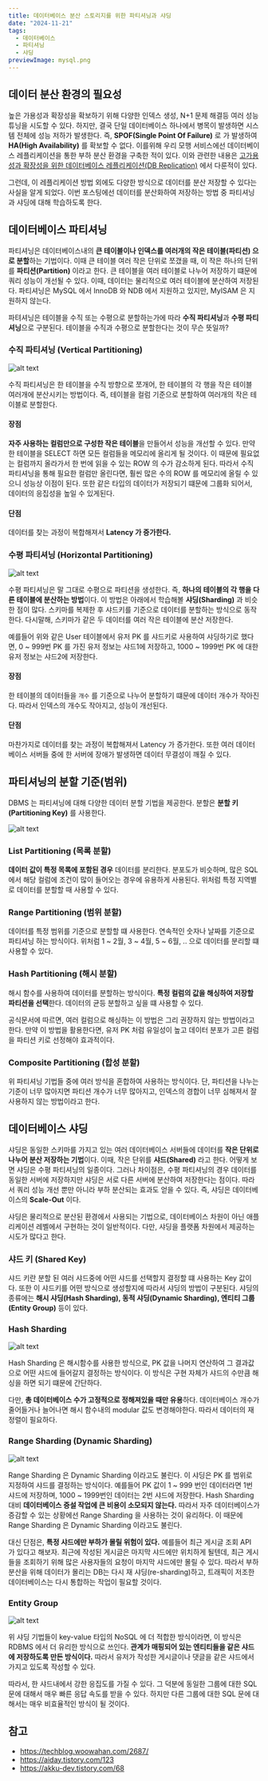 ```yaml
---
title: 데이터베이스 분산 스토리지를 위한 파티셔닝과 샤딩
date: "2024-11-21"
tags:
  - 데이터베이스
  - 파티셔닝
  - 샤딩
previewImage: mysql.png
---
```


## 데이터 분산 환경의 필요성

높은 가용성과 확장성을 확보하기 위해 다양한 인덱스 생성, N+1 문제 해결등 여러 성능 튜닝을 시도할 수 있다. 하지만, 결국 단일 데이터베이스 하나에서 병목이 발생하면 시스템 전체에 성능 저하가 발생한다. 즉, **SPOF(Single Point Of Failure)** 로 가 발생하여 **HA(High Availability)** 를 확보할 수 없다. 이를위해 우리 모행 서비스에선 데이터베이스 레플리케이션을 통한 부하 분산 환경을 구축한 적이 있다. 이와 관련한 내용은 [고가용성과 확장성을 위한 데이터베이스 레플리케이션(DB Replication)](https://haon.blog/database/replication-theory/) 에서 다룬적이 있다.

그런데, 이 레플리케이션 방법 외에도 다양한 방식으로 데이터를 분산 저장할 수 있다는 사실을 알게 되었다. 이번 포스팅에선 데이터를 분산화하여 저장하는 방법 중 파티셔닝과 샤딩에 대해 학습하도록 한다.

## 데이터베이스 파티셔닝


파티셔닝은 데이터베이스내의 **큰 테이블이나 인덱스를 여러개의 작은 테이블(파티션) 으로 분할**하는 기법이다. 이때 큰 테이블 여러 작은 단위로 쪼갰을 때, 이 작은 하나의 단위를 **파티션(Partition)** 이라고 한다.  큰 테이블을 여러 테이블로 나누어 저장하기 떄문에 쿼리 성능이 개선될 수 있다. 이때, 데이터는 물리적으로 여러 테이블에 분산하여 저장된다. 파티셔닝은 MySQL 에서 InnoDB 와 NDB 에서 지원하고 있지만, MyISAM 은 지원하지 않는다.

파텨셔닝은 테이블을 수직 또는 수평으로 분할하는가에 따라 **수직 파티셔닝**과 **수평 파티셔닝**으로 구분된다. 테이블을 수직과 수평으로 분할한다는 것이 무슨 뜻일까? 

### 수직 파티셔닝 (Vertical Partitioning)


![alt text](image-4.png)

수직 파티셔닝은 한 테이블을 수직 방향으로 쪼개어, 한 테이블의 각 행을 작은 테이블 여러개에 분산시키는 방법이다. 즉, 테이블을 컬럼 기준으로 분할하여 여러개의 작은 테이블로 분할한다.

#### 장점

**자주 사용하는 컬럼만으로 구성한 작은 테이블**을 만들어서 성능을 개선할 수 있다. 만약 한 테이블을 SELECT 하면 모든 컬럼들을 메모리에 올리게 될 것이다. 이 때문에 필요없는 컬럼까지 올라가서 한 번에 읽을 수 있는 ROW 의 수가 감소하게 된다. 따라서 수직 파티셔닝을 통해 필요한 컬럼만 올린다면, 훨씬 많은 수의 ROW 를 메모리에 올릴 수 있으니 성능상 이점이 된다. 또한 같은 타입의 데이터가 저장되기 떄문에 그룹화 되어서, 데이터의 응집성을 높일 수 있게된다.

#### 단점

데이터를 찾는 과정이 복합해져서 **Latency 가 증가한다.**

### 수평 파티셔닝 (Horizontal Partitioning)

![alt text](image-5.png)

수평 파티셔닝은 말 그대로 수평으로 파티션을 생성한다. 즉, **하나의 테이블의 각 행을 다른 테이블에 분산하는 방법**이다. 이 방법은 아래에서 학습해볼 **샤딩(Sharding)** 과 비슷한 점이 많다. 스키마를 복제한 후 샤드키를 기준으로 데이터를 분할하는 방식으로 동작한다. 다시말해, 스키마가 같은 두 데이터를 여러 작은 테이블에 분산 저장한다. 

예를들어 위와 같은 User 테이블에서 유저 PK 를 샤드키로 사용하여 샤딩하기로 했다면, 0 ~ 999번 PK 를 가진 유저 정보는 샤드1에 저장하고, 1000 ~ 1999번 PK 에 대한 유저 정보는 샤드2에 저장한다.

#### 장점

한 테이블의 데이터들을 `개수` 를 기준으로 나누어 분할하기 떄문에 데이터 개수가 작아진다. 따라서 인덱스의 개수도 작아지고, 성능이 개선된다.

#### 단점

마찬가지로 데이터를 찾는 과정이 복합해져서 Latency 가 증가한다. 또한 여러 데이터베이스 서버들 중에 한 서버에 장애가 발생하면 데이터 무결성이 깨질 수 있다.

## 파티셔닝의 분할 기준(범위)

DBMS 는 파티셔닝에 대해 다양한 데이터 분할 기법을 제공한다. 분할은 **분할 키(Partitioning Key)** 를 사용한다.

![alt text](image-6.png)

### List Partitioning (목록 분할)

**데이터 값이 특정 목록에 포함된 경우** 데이터를 분리한다. 분포도가 비슷하며, 많은 SQL 에서 해당 컬럼에 조건이 많이 들어오는 경우에 유용하게 사용된다. 위처럼 특정 지역별로 데이터를 분할할 때 사용할 수 있다.

### Range Partitioning (범위 분할)

데이터를 특정 범위를 기준으로 분할할 떄 사용한다. 연속적인 숫자나 날짜를 기준으로 파티셔닝 하는 방식이다. 위처럼 1 ~ 2월, 3 ~ 4월, 5 ~ 6월, .. 으로 데이터를 분리할 떄 사용할 수 있다.

### Hash Partitioning (해시 분할)

해시 함수를 사용하여 데이터를 분할하는 방식이다. **특정 컬럼의 값을 해싱하여 저장할 파티션을 선택**한다. 데이터의 균등 분할하고 싶을 떄 사용할 수 있다. 

공식문서에 따르면, 여러 컬럼으로 해싱하는 이 방법은 그리 권장하지 않는 방법이라고 한다. 만약 이 방법을 활용한다면, 유저 PK 처럼 유일성이 높고 데이터 분포가 고른 컬럼을 파티션 키로 선정해야 효과적이다.

### Composite Partitioning (합성 분할)

위 파티셔닝 기법들 중에 여러 방식을 혼합하여 사용하는 방식이다. 단, 파티션을 나누는 기준이 너무 많아지면 파티션 개수가 너무 많아지고, 인덱스의 경합이 너무 심해져서 잘 사용하지 않는 방법이라고 한다.

## 데이터베이스 샤딩

샤딩은 동일한 스키마를 가지고 있는 여러 데이터베이스 서버들에 데이터를 **작은 단위로 나누어 분산 저장하는 기법**이다. 이때, 작은 단위를 **샤드(Shared)** 라고 한다. 어떻게 보면 샤딩은 수평 파티셔닝의 일종이다. 그러나 차이점은, 수평 파티셔닝의 경우 데이터를 동일한 서버에 저장하지만 샤딩은 서로 다른 서버에 분산하여 저장한다는 점이다. 따라서 쿼리 성능 개선 뿐만 아니라 부하 분산되는 효과도 얻을 수 있다. 즉, 샤딩은 데이터베이스의 **Scale-Out** 이다.

샤딩은 물리적으로 분산된 환경에서 사용되는 기법으로, 데이터베이스 차원이 아닌 애플리케이션 레벨에서 구현하는 것이 일반적이다. 다만, 샤딩을 플랫폼 차원에서 제공하는 시도가 많다고 한다.

### 샤드 키 (Shared Key)

샤드 키란 분할 된 여러 샤드중에 어떤 샤드를 선택할지 결정할 떄 사용하는 Key 값이다. 또한 이 샤드키를 어떤 방식으로 생성할지에 따라서 샤딩의 방법이 구분된다. 샤딩의 종류에는 **해시 샤딩(Hash Sharding), 동적 샤딩(Dynamic Sharding), 엔티티 그룹(Entity Group)** 등이 있다.

### Hash Sharding

![alt text](image-7.png)

Hash Sharding 은 해시함수를 사용한 방식으로, PK 값을 나머지 연산하여 그 결과값으로 어떤 샤드에 들어갈지 결정하는 방식이다. 이 방식은 구현 자체가 샤드의 수만큼 해싱을 하면 되기 떄문에 간단하다.

다만, **총 데이터베이스 수가 고정적으로 정해져있을 때만 유용**하다. 데이터베이스 개수가 줄어들거나 늘어나면 해시 함수내의 modular 값도 변경해야한다. 따라서 데이터의 재정렬이 필요하다.

### Range Sharding (Dynamic Sharding)

![alt text](image-8.png)

Range Sharding 은 Dynamic Sharding 이라고도 불린다. 이 샤딩은 PK 를 범위로 지정하여 샤드를 결정하는 방식이다. 예를들어 PK 값이 1 ~ 999 번인 데이터라면 1번 샤드에 저장하며, 1000 ~ 1999번인 데이터는 2번 샤드에 저장한다. Hash Sharding 대비 **데이터베이스 증설 작업에 큰 비용이 소모되지 않는다.** 따라서 자주 데이터베이스가 증감할 수 있는 상황에선 Range Sharding 을 사용하는 것이 유리하다. 이 때문에 Range Sharding 은 Dynamic Sharding 이라고도 불린다.

대신 단점은, **특정 샤드에만 부하가 몰릴 위험이 있다.** 예를들어 최근 게시글 조회 API 가 있다고 해보자. 최근에 작성된 게시글은 마지막 샤드에만 위치하게 될텐데, 최근 게시들을 조회하기 위해 많은 사용자들의 요청이 마지막 샤드에만 몰릴 수 있다. 따라서 부하 분산을 위해 데이터가 몰리는 DB는 다시 재 샤딩(re-sharding)하고, 트래픽이 저조한 데이터베이스는 다시 통합하는 작업이 필요할 것이다.

### Entity Group

![alt text](image-9.png)

위 샤딩 기법들이 key-value 타입의 NoSQL 에 더 적합한 방식이라면, 이 방식은 RDBMS 에서 더 유리한 방식으로 쓰인다. **관계가 매핑되어 있는 엔티티들을 같은 샤드에 저장하도록 만든 방식이다.** 따라서 유저가 작성한 게시글이나 댓글을 같은 샤드에서 가지고 있도록 작성할 수 있다.

따라서, 한 샤드내에서 강한 응집도를 가질 수 있다. 그 덕분에 동일한 그룹에 대한 SQL 문에 대해서 매우 빠른 응답 속도를 받을 수 있다. 하지만 다른 그룹에 대한 SQL 문에 대해서는 매우 비효율적인 방식이 될 것이다.

## 참고

- https://techblog.woowahan.com/2687/
- https://aiday.tistory.com/123
- https://akku-dev.tistory.com/68